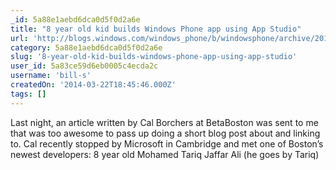 ```yaml
---
_id: 5a88e1aebd6dca0d5f0d2a6e
title: "8 year old kid builds Windows Phone app using App Studio"
url: 'http://blogs.windows.com/windows_phone/b/windowsphone/archive/2014/03/05/8-year-old-kid-builds-windows-phone-app-using-app-studio.aspx'
category: 5a88e1aebd6dca0d5f0d2a6e
slug: '8-year-old-kid-builds-windows-phone-app-using-app-studio'
user_id: 5a83ce59d6eb0005c4ecda2c
username: 'bill-s'
createdOn: '2014-03-22T18:45:46.000Z'
tags: []
---
```


Last night, an article written by Cal Borchers at BetaBoston was sent to me that was too awesome to pass up doing a short blog post about and linking to. Cal recently stopped by Microsoft in Cambridge and met one of Boston’s newest developers: 8 year old Mohamed Tariq Jaffar Ali (he goes by Tariq)
